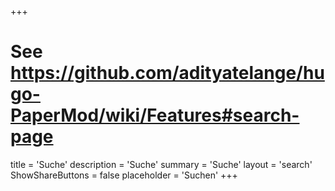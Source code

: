 +++
# See https://github.com/adityatelange/hugo-PaperMod/wiki/Features#search-page
title = 'Suche'
description = 'Suche'
summary = 'Suche'
layout = 'search'
ShowShareButtons = false
placeholder = 'Suchen'
+++
